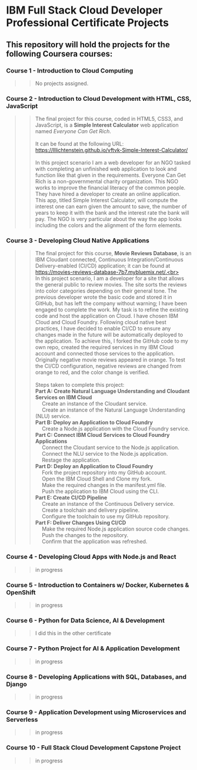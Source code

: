 # IBM Full Stack Cloud Developer Professional Certificate Projects <br>
## This repository will hold the projects for the following Coursera courses: <br>
### Course 1 - Introduction to Cloud Computing <br>
 > > No projects assigned.
### Course 2 - Introduction to Cloud Development with HTML, CSS, JavaScript <br>
> > The final project for this course, coded in HTML5, CSS3, and JavaScript, is a **Simple Interest Calculator** web application named *Everyone Can Get Rich*.<br><br>
It can be found at the following URL: https://lllichtenstein.github.io/vftvk-Simple-Interest-Calculator/ <br><br>
> > In this project scenario I am a web developer for an NGO tasked with completing an unfinished web application to look and function like that given in the requirements. Everyone Can Get Rich is a non-governmental charity organization. This NGO works to improve the financial literacy of the common people. They have hired a developer to create an online application. This app, titled Simple Interest Calculator, will compute the interest one can earn given the amount to save, the number of years to keep it with the bank and the interest rate the bank will pay. The NGO is very particular about the way the app looks including the colors and the alignment of the form elements.
### Course 3 - Developing Cloud Native Applications <br>
> > The final project for this course, **Movie Reviews Database**, is an IBM Cloudant connected, Continuous Integration/Continuous Delivery-enabled (CI/CD) application; it can be found at https://movies-reviews-database-7b7.mybluemix.net/.<br><br>
> > In this project scenario, I am a developer for a site that allows the general public to review movies. The site sorts the reviews into color categories depending on their general tone. The previous developer wrote the basic code and stored it in GitHub, but has left the company without warning; I have been engaged to complete the work. My task is to refine the existing code and host the application on Cloud. I have chosen IBM Cloud and Cloud Foundry. Following cloud native best practices, I have decided to enable CI/CD to ensure any changes made in the future will be automatically deployed to the application. To achieve this, I forked the GitHub code to my own repo, created the required services in my IBM Cloud account and connected those services to the application. Originally negative movie reviews appeared in orange. To test the CI/CD configuration, negative reviews are changed from orange to red, and the color change is verified.<br><br>
> > Steps taken to complete this project:<br>
**Part A: Create Natural Language Understanding and Cloudant Services on IBM Cloud**<br>
> > &emsp; Create an instance of the Cloudant service.<br>
> > &emsp; Create an instance of the Natural Language Understanding (NLU) service.<br>
**Part B: Deploy an Application to Cloud Foundry**<br>
> > &emsp; Create a Node.js application with the Cloud Foundry service.<br>
**Part C: Connect IBM Cloud Services to Cloud Foundry Applications**<br>
> > &emsp; Connect the Cloudant service to the Node.js application.<br>
> > &emsp; Connect the NLU service to the Node.js application.<br>
> > &emsp; Restage the application.<br>
**Part D: Deploy an Application to Cloud Foundry**<br>
> > &emsp; Fork the project repository into my GitHub account.<br>
> > &emsp; Open the IBM Cloud Shell and Clone my fork.<br>
> > &emsp; Make the required changes in the manifest.yml file.<br>
> > &emsp; Push the application to IBM Cloud using the CLI.<br>
**Part E: Create CI/CD Pipeline**<br>
> > &emsp; Create an instance of the Continuous Delivery service.<br>
> > &emsp; Create a toolchain and delivery pipeline.<br>
> > &emsp; Configure the toolchain to use my GitHub repository.<br>
**Part F: Deliver Changes Using CI/CD**<br>
> > &emsp; Make the required Node.js application source code changes.<br>
> > &emsp; Push the changes to the repository.<br>
> > &emsp; Confirm that the application was refreshed.<br>
### Course 4 - Developing Cloud Apps with Node.js and React <br>
> > in progress
### Course 5 - Introduction to Containers w/ Docker, Kubernetes & OpenShift <br>
> > in progress
### Course 6 - Python for Data Science, AI & Development <br>
> > I did this in the other certificate
### Course 7 - Python Project for AI & Application Development <br>
> > in progress
### Course 8 - Developing Applications with SQL, Databases, and Django <br>
> > in progress
### Course 9 - Application Development using Microservices and Serverless <br>
> > in progress
### Course 10 - Full Stack Cloud Development Capstone Project <br>
> > in progress
